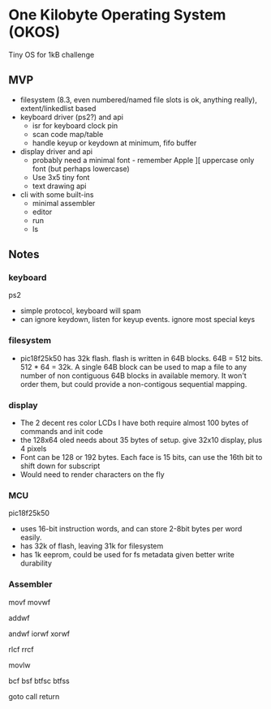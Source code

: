 One Kilobyte Operating System (OKOS)
================

Tiny OS for 1kB challenge

MVP
---

* filesystem (8.3, even numbered/named file slots is ok, anything really), extent/linkedlist based
* keyboard driver (ps2?) and api
	* isr for keyboard clock pin
	* scan code map/table
	* handle keyup or keydown at minimum, fifo buffer
* display driver and api
	* probably need a minimal font - remember Apple ][ uppercase only font (but perhaps lowercase)
	* Use 3x5 tiny font
	* text drawing api
* cli with some built-ins
	* minimal assembler
	* editor
	* run
	* ls

Notes
----

### keyboard

ps2 

* simple protocol, keyboard will spam
* can ignore keydown, listen for keyup events. ignore most special keys

### filesystem

* pic18f25k50 has 32k flash. flash is written in 64B blocks. 64B = 512 bits. 512 * 64 = 32k. A single 64B block can be used to map a file to any number of non contiguous 64B blocks in available memory. It won't order them, but could provide a non-contigous sequential mapping.


### display

* The 2 decent res color LCDs I have both require almost 100 bytes of commands and init code
* the 128x64 oled needs about 35 bytes of setup. give 32x10 display, plus 4 pixels
* Font can be 128 or 192 bytes. Each face is 15 bits, can use the 16th bit to shift down for subscript
* Would need to render characters on the fly


### MCU

pic18f25k50

* uses 16-bit instruction words, and can store 2-8bit bytes per word easily.
* has 32k of flash, leaving 31k for filesystem
* has 1k eeprom, could be used for fs metadata given better write durability

### Assembler

movf
movwf

addwf

andwf
iorwf
xorwf

rlcf
rrcf

movlw

bcf
bsf
btfsc
btfss

goto
call
return

